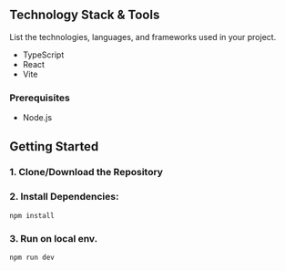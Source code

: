 ## Technology Stack & Tools
 
List the technologies, languages, and frameworks used in your project.

- TypeScript 
- React
- Vite

### Prerequisites
- Node.js
  
## Getting Started

### 1. Clone/Download the Repository

### 2. Install Dependencies:
`npm install`

### 3. Run on local env.
`npm run dev`
 
